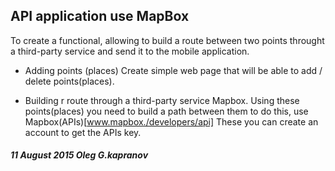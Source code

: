 API application use MapBox
--------------------------

To create a functional, allowing to build
a route between two points throught a third-party
service and send it to the mobile application.

* Adding points (places)
Create simple web page that will be able to add / delete
points(places).

* Building r route through a third-party service Mapbox.
Using these points(places) you need to build a path between
them to do this, use Mapbox(APIs)[www.mapbox./developers/api]
These you can create an account to get the APIs key.



##### 11 August 2015 Oleg G.kapranov
